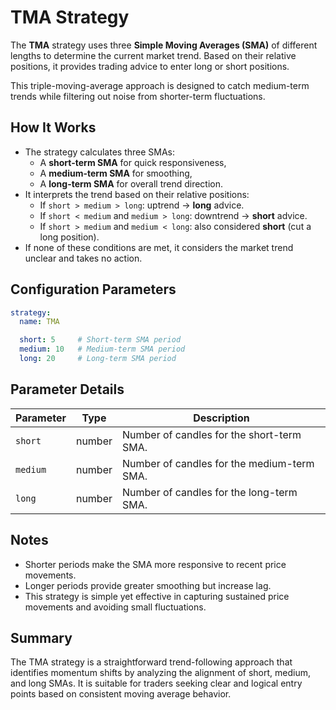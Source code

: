 # TMA Strategy

The **TMA** strategy uses three **Simple Moving Averages (SMA)** of different lengths to determine the current market trend. Based on their relative positions, it provides trading advice to enter long or short positions.

This triple-moving-average approach is designed to catch medium-term trends while filtering out noise from shorter-term fluctuations.

## How It Works

- The strategy calculates three SMAs:
  - A **short-term SMA** for quick responsiveness,
  - A **medium-term SMA** for smoothing,
  - A **long-term SMA** for overall trend direction.
- It interprets the trend based on their relative positions:
  - If `short > medium > long`: uptrend → **long** advice.
  - If `short < medium` and `medium > long`: downtrend → **short** advice.
  - If `short > medium` and `medium < long`: also considered **short** (cut a long position).
- If none of these conditions are met, it considers the market trend unclear and takes no action.

## Configuration Parameters

```yaml
strategy:
  name: TMA

  short: 5     # Short-term SMA period
  medium: 10   # Medium-term SMA period
  long: 20     # Long-term SMA period
```

## Parameter Details

| Parameter   | Type   | Description                                 |
|-------------|--------|---------------------------------------------|
| `short`     | number | Number of candles for the short-term SMA.   |
| `medium`    | number | Number of candles for the medium-term SMA.  |
| `long`      | number | Number of candles for the long-term SMA.    |

## Notes

- Shorter periods make the SMA more responsive to recent price movements.
- Longer periods provide greater smoothing but increase lag.
- This strategy is simple yet effective in capturing sustained price movements and avoiding small fluctuations.

## Summary

The TMA strategy is a straightforward trend-following approach that identifies momentum shifts by analyzing the alignment of short, medium, and long SMAs. It is suitable for traders seeking clear and logical entry points based on consistent moving average behavior.